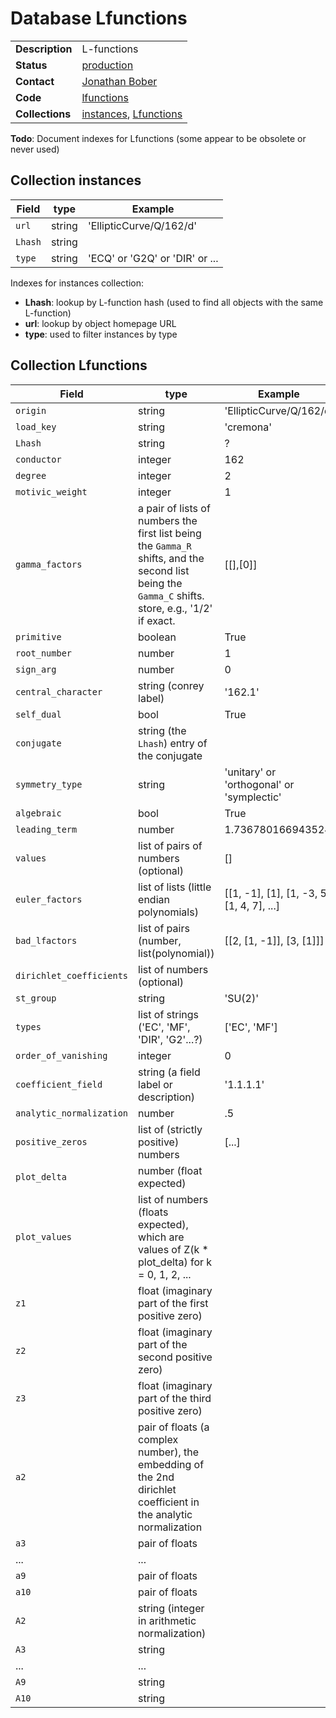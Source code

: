 # Database Lfunctions

|||
|---|---|
|**Description**|L-functions|
|**Status**|[production](http://www.lmfdb.org/L/)|
|**Contact**|[Jonathan Bober](https://github.com/jwbober)|
|**Code**|[lfunctions](https://github.com/LMFDB/lmfdb/tree/master/lmfdb/lfunctions)|
|**Collections**|[instances](http://www.lmfdb.org/api/Lfunctions/instances), [Lfunctions](http://www.lmfdb.org/api/Lfunctions/Lfunctions)|

**Todo**: Document indexes for Lfunctions (some appear to be obsolete or never used)

## Collection instances

| Field | type | Example|
|----------|    ------     | -----   |
|`url`| string | 'EllipticCurve/Q/162/d'|
|`Lhash`| string |    | 
|`type`| string | 'ECQ' or 'G2Q' or 'DIR' or ...|

Indexes for instances collection:
* **Lhash**: lookup by L-function hash (used to find all objects with the same L-function)
* **url**: lookup by object homepage URL
* **type**: used to filter instances by type

## Collection Lfunctions
| Field | type | Example|
|-------|------|--------|
|`origin`         | string      | 'EllipticCurve/Q/162/d' |
|`load_key`       | string      | 'cremona'               |
|`Lhash`          | string      | ?                       |
|`conductor`      | integer     |   162                   |
|`degree`         | integer     | 2 |
|`motivic_weight` | integer     | 1 |
|`gamma_factors`  | a pair of lists of numbers the first list being the `Gamma_R` shifts, and the second list being the `Gamma_C` shifts. store, e.g., '1/2' if exact. | [[],[0]] |
|`primitive`      | boolean     | True  |
|`root_number`    | number      | 1     |
|`sign_arg`       | number      | 0     |
|`central_character` | string (conrey label) | '162.1' |
|`self_dual`      | bool        | True |
|`conjugate`      | string (the `Lhash`) entry of the conjugate |  |
|`symmetry_type`  | string      | 'unitary' or 'orthogonal' or 'symplectic' |
|`algebraic`      | bool        | True
|`leading_term`   | number      | 1.736780166943524 |
|`values`         | list of pairs of numbers (optional) | [] |
|`euler_factors`  | list of lists (little endian polynomials) | [[1, -1], [1], [1, -3, 5], [1, 4, 7], ...] |
|`bad_lfactors`   | list of pairs (number, list(polynomial))  | [[2, [1, -1]], [3, [1]]] |
|`dirichlet_coefficients`| list of numbers (optional) |
|`st_group`       | string                                    | 'SU(2)' |
|`types`          | list of strings ('EC', 'MF', 'DIR', 'G2'...?) | ['EC', 'MF'] |
|`order_of_vanishing` | integer | 0 |
|`coefficient_field`  | string (a field label or description)     | '1.1.1.1' |
|`analytic_normalization` | number                                |.5 |
|`positive_zeros`     | list of (strictly positive) numbers       | [...]
|`plot_delta`         | number (float expected) |
|`plot_values`        | list of numbers (floats expected), which are values of Z(k * plot_delta) for k = 0, 1, 2, ... |
|`z1`             | float (imaginary part of the first positive zero) | 
|`z2`             | float (imaginary part of the second positive zero)|
|`z3`             | float (imaginary part of the third positive zero) |
|`a2`                 | pair of floats (a complex number), the embedding of the 2nd dirichlet coefficient in the analytic normalization|
|`a3`                 | pair of floats |
|...|...|
|`a9`                 | pair of floats |
|`a10`                | pair of floats |
|`A2`                 | string (integer in arithmetic normalization)|
|`A3`                 | string |
|...|...|
|`A9`                 | string |
|`A10`                | string |
